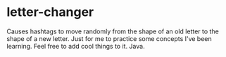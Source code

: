 letter-changer
==============

Causes hashtags to move randomly from the shape of an old letter to the shape of a new letter. Just for me to practice some concepts I've been learning. Feel free to add cool things to it. Java.
